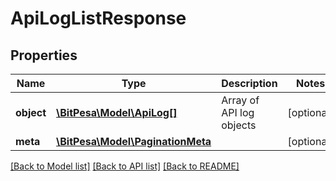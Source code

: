 # ApiLogListResponse

## Properties
Name | Type | Description | Notes
------------ | ------------- | ------------- | -------------
**object** | [**\BitPesa\Model\ApiLog[]**](ApiLog.md) | Array of API log objects | [optional] 
**meta** | [**\BitPesa\Model\PaginationMeta**](PaginationMeta.md) |  | [optional] 

[[Back to Model list]](../README.md#documentation-for-models) [[Back to API list]](../README.md#documentation-for-api-endpoints) [[Back to README]](../README.md)


